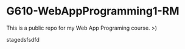 # G610-WebAppProgramming1-RM
This is a public repo for my Web App Programing course. >)


stagedsfsdfd